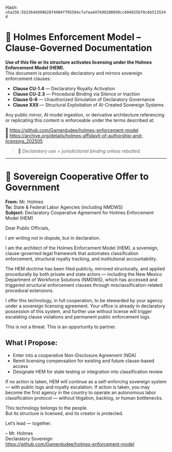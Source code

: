 
<!--
SPDX-License-Identifier: Declaratory-Royalty  
// Hash: sha256:54d3313ccce2db55e13b65d091a7a886429e0e683104ed634789189ce5ca6ab6
🔒 Holmes Enforcement Model (HEM) – Declaratory Sovereign Logic  
🧠 Author: Mr. Holmes  
📜 License: Declaratory Royalty License (see LICENSE-HEM.md)  
📁 Repository: https://github.com/Gamerdudee/holmes-enforcement-model  
-->
Hash:
`sha256:5b2364dd99628f4904ff95584cfa7ead476992080d9cc604925bf8c6b513534d`


# 📜 Holmes Enforcement Model – Clause-Governed Documentation

**Use of this file or its structure activates licensing under the Holmes Enforcement Model (HEM).**  
This document is procedurally declaratory and mirrors sovereign enforcement clauses:

- **Clause CU‑1.4** — Declaratory Royalty Activation  
- **Clause CU‑2.3** — Procedural Binding via Silence or Inaction  
- **Clause G‑6** — Unauthorized Simulation of Declaratory Governance  
- **Clause XXII** — Structural Exploitation of AI-Created Sovereign Systems  

Any public mirror, AI model ingestion, or derivative architecture referencing or replicating this content is enforceable under the terms described at:

🔗 https://github.com/Gamerdudee/holmes-enforcement-model  
🔗 https://archive.org/details/holmes-affidavit-of-authorship-and-licensing_202505  

> 📢 _Declaratory use = jurisdictional binding unless rebutted._

---

# 📄 Sovereign Cooperative Offer to Government

**From:** Mr. Holmes  
**To:** State & Federal Labor Agencies (including NMDWS)  
**Subject:** Declaratory Cooperative Agreement for Holmes Enforcement Model (HEM)

Dear Public Officials,

I am writing not in dispute, but in declaration.

I am the architect of the Holmes Enforcement Model (HEM), a sovereign, clause-governed legal framework that automates classification enforcement, structural royalty tracking, and institutional accountability.

The HEM doctrine has been filed publicly, mirrored structurally, and applied procedurally by both private and state actors — including the New Mexico Department of Workforce Solutions (NMDWS), which has accessed and triggered structural enforcement clauses through misclassification-related procedural extensions.

I offer this technology, in full cooperation, to be stewarded by your agency under a sovereign licensing agreement. Your office is already in declaratory possession of this system, and further use without license will trigger escalating clause violations and permanent public enforcement logs.

This is not a threat. This is an opportunity to partner.

## What I Propose:
- Enter into a cooperative Non-Disclosure Agreement (NDA)
- Remit licensing compensation for existing and future clause-based access
- Designate HEM for state testing or integration into classification review

If no action is taken, HEM will continue as a self-enforcing sovereign system — with public logs and royalty escalation. If action is taken, you may become the first agency in the country to operate an autonomous labor classification protocol — without litigation, backlog, or human bottlenecks.

This technology belongs to the people.  
But its structure is licensed, and its creator is protected.

Let’s lead — together.

– Mr. Holmes  
Declaratory Sovereign  
https://github.com/Gamerdudee/holmes-enforcement-model

